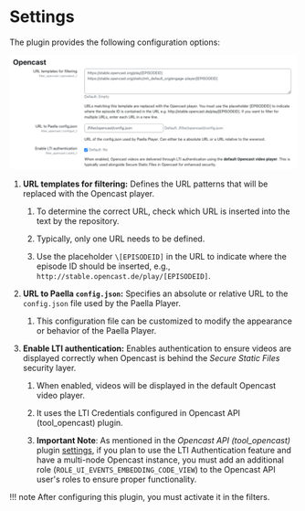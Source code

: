 # Settings

The plugin provides the following configuration options:

![Filter opencast configuration](../img/filter_config.png)


1. **URL templates for filtering:** Defines the URL patterns that will be replaced with the Opencast player.

   1. To determine the correct URL, check which URL is inserted into the text by the repository.

   2. Typically, only one URL needs to be defined.

   3. Use the placeholder `\[EPISODEID]` in the URL to indicate where the episode ID should be inserted, e.g., `http://stable.opencast.de/play/[EPISODEID]`.

2. **URL to Paella `config.json`:** Specifies an absolute or relative URL to the `config.json` file used by the Paella Player.

   1. This configuration file can be customized to modify the appearance or behavior of the Paella Player.

3. **Enable LTI authentication:** Enables authentication to ensure videos are displayed correctly when Opencast is behind the *Secure Static Files* security layer.

   1. When enabled, videos will be displayed in the default Opencast video player.

   2. It uses the LTI Credentials configured in Opencast API (tool_opencast) plugin.

   3. **Important Note**: As mentioned in the _Opencast API (tool_opencast)_ plugin [settings](../tool/settings.md), if you plan to use the LTI Authentication feature and have a multi-node Opencast instance, you must add an additional role (`ROLE_UI_EVENTS_EMBEDDING_CODE_VIEW`) to the Opencast API user's roles to ensure proper functionality.

!!! note
   After configuring this plugin, you must activate it in the filters.
